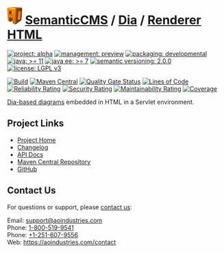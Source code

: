 # [<img src="ao-logo.png" alt="AO Logo" width="35" height="40">](https://github.com/ao-apps) [SemanticCMS](https://github.com/ao-apps/semanticcms) / [Dia](https://github.com/ao-apps/semanticcms-dia) / [Renderer HTML](https://github.com/ao-apps/semanticcms-dia-renderer-html)

[![project: alpha](https://semanticcms.com/ao-badges/project-alpha.svg)](https://aoindustries.com/life-cycle#project-alpha)
[![management: preview](https://semanticcms.com/ao-badges/management-preview.svg)](https://aoindustries.com/life-cycle#management-preview)
[![packaging: developmental](https://semanticcms.com/ao-badges/packaging-developmental.svg)](https://aoindustries.com/life-cycle#packaging-developmental)  
[![java: &gt;= 11](https://semanticcms.com/ao-badges/java-11.svg)](https://docs.oracle.com/en/java/javase/11/docs/api/)
[![java ee: &gt;= 7](https://semanticcms.com/ao-badges/javaee-7.svg)](https://docs.oracle.com/javaee/7/api/)
[![semantic versioning: 2.0.0](https://semanticcms.com/ao-badges/semver-2.0.0.svg)](http://semver.org/spec/v2.0.0.html)
[![license: LGPL v3](https://semanticcms.com/ao-badges/license-lgpl-3.0.svg)](https://www.gnu.org/licenses/lgpl-3.0)

[![Build](https://github.com/ao-apps/semanticcms-dia-renderer-html/workflows/Build/badge.svg?branch=master)](https://github.com/ao-apps/semanticcms-dia-renderer-html/actions?query=workflow%3ABuild)
[![Maven Central](https://maven-badges.herokuapp.com/maven-central/com.semanticcms/semanticcms-dia-renderer-html/badge.svg)](https://maven-badges.herokuapp.com/maven-central/com.semanticcms/semanticcms-dia-renderer-html)
[![Quality Gate Status](https://sonarcloud.io/api/project_badges/measure?branch=master&project=com.semanticcms%3Asemanticcms-dia-renderer-html&metric=alert_status)](https://sonarcloud.io/dashboard?branch=master&id=com.semanticcms%3Asemanticcms-dia-renderer-html)
[![Lines of Code](https://sonarcloud.io/api/project_badges/measure?branch=master&project=com.semanticcms%3Asemanticcms-dia-renderer-html&metric=ncloc)](https://sonarcloud.io/component_measures?branch=master&id=com.semanticcms%3Asemanticcms-dia-renderer-html&metric=ncloc)  
[![Reliability Rating](https://sonarcloud.io/api/project_badges/measure?branch=master&project=com.semanticcms%3Asemanticcms-dia-renderer-html&metric=reliability_rating)](https://sonarcloud.io/component_measures?branch=master&id=com.semanticcms%3Asemanticcms-dia-renderer-html&metric=Reliability)
[![Security Rating](https://sonarcloud.io/api/project_badges/measure?branch=master&project=com.semanticcms%3Asemanticcms-dia-renderer-html&metric=security_rating)](https://sonarcloud.io/component_measures?branch=master&id=com.semanticcms%3Asemanticcms-dia-renderer-html&metric=Security)
[![Maintainability Rating](https://sonarcloud.io/api/project_badges/measure?branch=master&project=com.semanticcms%3Asemanticcms-dia-renderer-html&metric=sqale_rating)](https://sonarcloud.io/component_measures?branch=master&id=com.semanticcms%3Asemanticcms-dia-renderer-html&metric=Maintainability)
[![Coverage](https://sonarcloud.io/api/project_badges/measure?branch=master&project=com.semanticcms%3Asemanticcms-dia-renderer-html&metric=coverage)](https://sonarcloud.io/component_measures?branch=master&id=com.semanticcms%3Asemanticcms-dia-renderer-html&metric=Coverage)

[Dia-based diagrams](https://wiki.gnome.org/Apps/Dia/) embedded in HTML in a Servlet environment.

## Project Links
* [Project Home](https://semanticcms.com/dia/renderer/html/)
* [Changelog](https://semanticcms.com/dia/renderer/html/changelog)
* [API Docs](https://semanticcms.com/dia/renderer/html/apidocs/)
* [Maven Central Repository](https://search.maven.org/artifact/com.semanticcms/semanticcms-dia-renderer-html)
* [GitHub](https://github.com/ao-apps/semanticcms-dia-renderer-html)

## Contact Us
For questions or support, please [contact us](https://aoindustries.com/contact):

Email: [support@aoindustries.com](mailto:support@aoindustries.com)  
Phone: [1-800-519-9541](tel:1-800-519-9541)  
Phone: [+1-251-607-9556](tel:+1-251-607-9556)  
Web: https://aoindustries.com/contact

